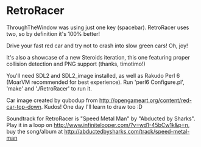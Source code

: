 RetroRacer
==========

ThroughTheWindow was using just one key (spacebar). RetroRacer uses two, so by definition
it's 100% better!

Drive your fast red car and try not to crash into slow green cars! Oh, joy!

It's also a showcase of a new Steroids iteration, this one featuring proper collision
detection and PNG support (thanks, timotimo!)

You'll need SDL2 and SDL2_image installed, as well as Rakudo Perl 6
(MoarVM recommended for best experience). Run 'perl6 Configure.pl',
'make' and './RetroRacer' to run it.

Car image created by qubodup from http://opengameart.org/content/red-car-top-down.
Kudos! One day I'll learn to draw too :D

Soundtrack for RetroRacer is "Speed Metal Man" by "Abducted by Sharks".
Play it in a loop on http://www.infinitelooper.com/?v=wd1-45bCw1k&p=n,
buy the song/album at http://abductedbysharks.com/track/speed-metal-man
